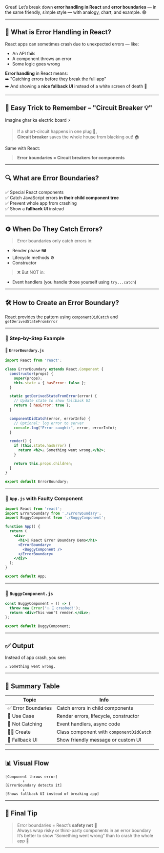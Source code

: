 Great! Let’s break down **error handling in React** and **error boundaries** — in the same friendly, simple style — with analogy, chart, and example. 😄

---

## 🧨 What is Error Handling in React?

React apps can sometimes crash due to unexpected errors — like:
- An API fails
- A component throws an error
- Some logic goes wrong

**Error handling** in React means:  
➡️ "Catching errors before they break the full app"  
➡️ And showing a **nice fallback UI** instead of a white screen of death 🧱

---

## 🎯 Easy Trick to Remember – **"Circuit Breaker 💡"**

Imagine ghar ka electric board ⚡

> If a short-circuit happens in one plug 🔌,  
> **Circuit breaker** saves the whole house from blacking out! 🏠

Same with React:
> **Error boundaries = Circuit breakers for components**

---

## 🔍 What are Error Boundaries?

✅ Special React components  
✅ Catch JavaScript errors **in their child component tree**  
✅ Prevent whole app from crashing  
✅ Show a **fallback UI** instead

---

## ⚙️ When Do They Catch Errors?

> Error boundaries only catch errors in:
- Render phase 🖼
- Lifecycle methods ⚙️
- Constructor

> ❌ But NOT in:
- Event handlers (you handle those yourself using `try...catch`)

---

## 🛠 How to Create an Error Boundary?

React provides the pattern using `componentDidCatch` and `getDerivedStateFromError`

---

### 🧩 Step-by-Step Example

#### 📁 `ErrorBoundary.js`
```jsx
import React from 'react';

class ErrorBoundary extends React.Component {
  constructor(props) {
    super(props);
    this.state = { hasError: false };
  }

  static getDerivedStateFromError(error) {
    // Update state to show fallback UI
    return { hasError: true };
  }

  componentDidCatch(error, errorInfo) {
    // Optional: log error to server
    console.log("Error caught:", error, errorInfo);
  }

  render() {
    if (this.state.hasError) {
      return <h2>⚠️ Something went wrong.</h2>;
    }

    return this.props.children;
  }
}

export default ErrorBoundary;
```

---

### 📁 `App.js` with Faulty Component

```jsx
import React from 'react';
import ErrorBoundary from './ErrorBoundary';
import BuggyComponent from './BuggyComponent';

function App() {
  return (
    <div>
      <h1>🌟 React Error Boundary Demo</h1>
      <ErrorBoundary>
        <BuggyComponent />
      </ErrorBoundary>
    </div>
  );
}

export default App;
```

---

### 📁 `BuggyComponent.js`

```jsx
const BuggyComponent = () => {
  throw new Error('💥 I crashed!');
  return <div>This won't render.</div>;
};

export default BuggyComponent;
```

---

## ✅ Output

Instead of app crash, you see:

```
⚠️ Something went wrong.
```

---

## 🧠 Summary Table

| Topic | Info |
|------|------|
| ✅ Error Boundaries | Catch errors in child components |
| 📍 Use Case | Render errors, lifecycle, constructor |
| 🧱 Not Catching | Event handlers, async code |
| 👨‍🔧 Create | Class component with `componentDidCatch` |
| 🌟 Fallback UI | Show friendly message or custom UI |

---

## 📊 Visual Flow

```plaintext
[Component throws error]
        ↓
[ErrorBoundary detects it]
        ↓
[Shows fallback UI instead of breaking app]
```

---

## 🧠 Final Tip

> Error boundaries = React’s **safety net** 🎣  
> Always wrap risky or third-party components in an error boundary  
> It’s better to show “Something went wrong” than to crash the whole app 💯

---